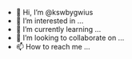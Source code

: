 - 👋 Hi, I’m @kswbygwius
- 👀 I’m interested in ...
- 🌱 I’m currently learning ...
- 💞️ I’m looking to collaborate on ...
- 📫 How to reach me ...

<!---
kswbygwius/kswbygwius is a ✨ special ✨ repository because its `README.md` (this file) appears on your GitHub profile.
You can click the Preview link to take a look at your changes.
--->
